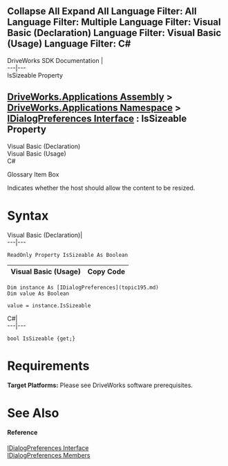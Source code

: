 Collapse All Expand All Language Filter: All  Language Filter: Multiple  Language Filter: Visual Basic (Declaration) Language Filter: Visual Basic (Usage) Language Filter: C#  
---  
DriveWorks SDK Documentation  |   
---|---  
IsSizeable Property   
  
[DriveWorks.Applications Assembly](topic13.md) > [DriveWorks.Applications Namespace](topic16.md) > [IDialogPreferences Interface](topic195.md) : IsSizeable Property  
---  
  
Visual Basic (Declaration)    
Visual Basic (Usage)    
C# 

Glossary Item Box

Indicates whether the host should allow the content to be resized. 

# Syntax

Visual Basic (Declaration)|   
---|---  
      
    
    ReadOnly Property IsSizeable As Boolean  
  
Visual Basic (Usage)| Copy Code  
---|---  
      
    
    Dim instance As [IDialogPreferences](topic195.md)
    Dim value As Boolean
     
    value = instance.IsSizeable  
  
C#|   
---|---  
      
    
    bool IsSizeable {get;}  
  
# Requirements

**Target Platforms:** Please see DriveWorks software prerequisites.

# See Also

#### Reference

[IDialogPreferences Interface](topic195.md)   
[IDialogPreferences Members](topic196.md)


